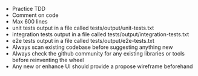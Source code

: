 - Practice TDD
- Comment on code
- Max 600 lines
- unit tests output in a file called tests/output/unit-tests.txt
- integration tests output in a file called tests/output/integration-tests.txt
- e2e tests output in a file called tests/output/e2e-tests.txt
- Always scan existing codebase before suggesting anything new
- Always check the github community for any existing libraries or tools before reinventing the wheel
- Any new or enhance UI should provide a propose wireframe beforehand 
